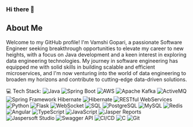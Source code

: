 ### Hi there 👋


## About Me
Welcome to my GitHub profile! I'm Vamshi Gopari, a passionate Software Engineer seeking breakthrough opportunities to elevate my career to new heights, with a focus on Java development and a keen interest in exploring data engineering technologies. My journey in software engineering has equipped me with solid skills in building scalable and efficient microservices, and I'm now venturing into the world of data engineering to broaden my horizons and contribute to cutting-edge data-driven solutions.

💻 Tech Stack:
![Java](https://img.shields.io/badge/-Java-007396?logo=java) ![Spring Boot](https://img.shields.io/badge/-Spring%20Boot-6DB33F?logo=spring-boot) ![AWS](https://img.shields.io/badge/AWS-232F3E?logo=amazon-aws) ![Apache Kafka](https://img.shields.io/badge/-Apache%20Kafka-231F20?logo=apache-kafka) ![ActiveMQ](https://img.shields.io/badge/-ActiveMQ-339933?logo=apache-activemq) ![Spring Framework](https://img.shields.io/badge/-Spring%20Framework-6DB33F?logo=spring) Hibernate ![Hibernate](https://img.shields.io/badge/-Hibernate-59666C?logo=hibernate) ![RESTful WebServices](https://img.shields.io/badge/-RESTful%20WebServices-339933?logo=restful) ![Python](https://img.shields.io/badge/-Python-3776AB?logo=python) ![Flask](https://img.shields.io/badge/-Flask-000000?logo=flask) ![WebSocket](https://img.shields.io/badge/-WebSocket-000000?logo=websocket) ![SQL](https://img.shields.io/badge/-SQL-4479A1?logo=sql) ![PostgreSQL](https://img.shields.io/badge/-PostgreSQL-336791?logo=postgresql) ![MySQL](https://img.shields.io/badge/-MySQL-4479A1?logo=mysql) ![Redis](https://img.shields.io/badge/-Redis-DC382D?logo=redis) ![Angular](https://img.shields.io/badge/-Angular-DD0031?logo=angular) ![TypeScript](https://img.shields.io/badge/-TypeScript-3178C6?logo=typescript) ![JavaScript](https://img.shields.io/badge/-JavaScript-F7DF1E?logo=javascript) ![Jasper Reports](https://img.shields.io/badge/-Jasper%20Reports-AC1E2C?logo=jasper-reports) ![Jaspersoft Studio](https://img.shields.io/badge/-Jaspersoft%20Studio-AC1E2C?logo=jaspersoft-studio) ![Swagger API](https://img.shields.io/badge/-Swagger%20API-85EA2D?logo=swagger) ![CI/CD](https://img.shields.io/badge/-CI%2FCD-017BFE?logo=azure-pipelines) ![C](https://img.shields.io/badge/-C-A8B9CC?logo=c) ![Git](https://img.shields.io/badge/-Git-F05032?logo=git)



<!--
**vgopari/vgopari** is a ✨ _special_ ✨ repository because its `README.md` (this file) appears on your GitHub profile.

Here are some ideas to get you started:

- 🔭 I’m currently working on ...
- 🌱 I’m currently learning ...
- 👯 I’m looking to collaborate on ...
- 🤔 I’m looking for help with ...
- 💬 Ask me about ...
- 📫 How to reach me: ...
- 😄 Pronouns: ...
- ⚡ Fun fact: ...
-->
